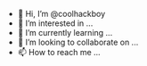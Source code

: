 - 👋 Hi, I’m @coolhackboy
- 👀 I’m interested in ...
- 🌱 I’m currently learning ...
- 💞️ I’m looking to collaborate on ...
- 📫 How to reach me ...

<!---
coolhackboy/coolhackboy is a ✨ special ✨ repository because its `README.md` (this file) appears on your GitHub profile.
You can click the Preview link to take a look at your changes.
--->
